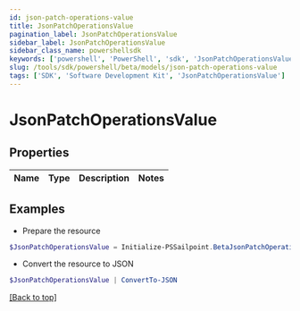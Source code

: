 ```yaml
---
id: json-patch-operations-value
title: JsonPatchOperationsValue
pagination_label: JsonPatchOperationsValue
sidebar_label: JsonPatchOperationsValue
sidebar_class_name: powershellsdk
keywords: ['powershell', 'PowerShell', 'sdk', 'JsonPatchOperationsValue'] 
slug: /tools/sdk/powershell/beta/models/json-patch-operations-value
tags: ['SDK', 'Software Development Kit', 'JsonPatchOperationsValue']
---
```



# JsonPatchOperationsValue

## Properties

Name | Type | Description | Notes
------------ | ------------- | ------------- | -------------

## Examples

- Prepare the resource
```powershell
$JsonPatchOperationsValue = Initialize-PSSailpoint.BetaJsonPatchOperationsValue 
```

- Convert the resource to JSON
```powershell
$JsonPatchOperationsValue | ConvertTo-JSON
```


[[Back to top]](#) 

